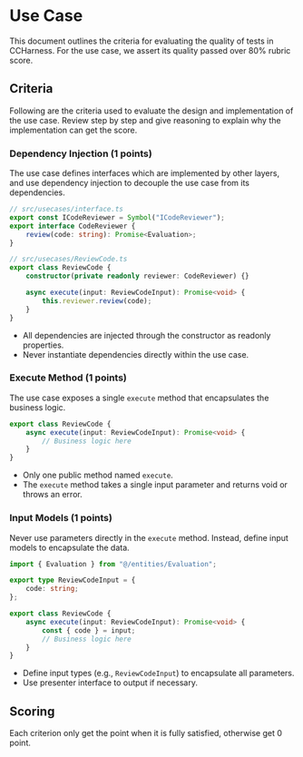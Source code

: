 # Use Case

This document outlines the criteria for evaluating the quality of tests in CCHarness. For the use case, we assert its quality passed over 80% rubric score.

## Criteria

Following are the criteria used to evaluate the design and implementation of the use case. Review step by step and give reasoning to explain why the implementation can get the score.

### Dependency Injection (1 points)

The use case defines interfaces which are implemented by other layers, and use dependency injection to decouple the use case from its dependencies.

```ts
// src/usecases/interface.ts
export const ICodeReviewer = Symbol("ICodeReviewer");
export interface CodeReviewer {
    review(code: string): Promise<Evaluation>;
}

// src/usecases/ReviewCode.ts
export class ReviewCode {
    constructor(private readonly reviewer: CodeReviewer) {}

    async execute(input: ReviewCodeInput): Promise<void> {
        this.reviewer.review(code);
    }
}
```

- All dependencies are injected through the constructor as readonly properties.
- Never instantiate dependencies directly within the use case.

### Execute Method (1 points)

The use case exposes a single `execute` method that encapsulates the business logic.

```ts
export class ReviewCode {
    async execute(input: ReviewCodeInput): Promise<void> {
        // Business logic here
    }
}
```

- Only one public method named `execute`.
- The `execute` method takes a single input parameter and returns void or throws an error.

### Input Models (1 points)

Never use parameters directly in the `execute` method. Instead, define input models to encapsulate the data.

```ts
import { Evaluation } from "@/entities/Evaluation";

export type ReviewCodeInput = {
    code: string;
};

export class ReviewCode {
    async execute(input: ReviewCodeInput): Promise<void> {
        const { code } = input;
        // Business logic here
    }
}
```

- Define input types (e.g., `ReviewCodeInput`) to encapsulate all parameters.
- Use presenter interface to output if necessary.

## Scoring

Each criterion only get the point when it is fully satisfied, otherwise get 0 point.

